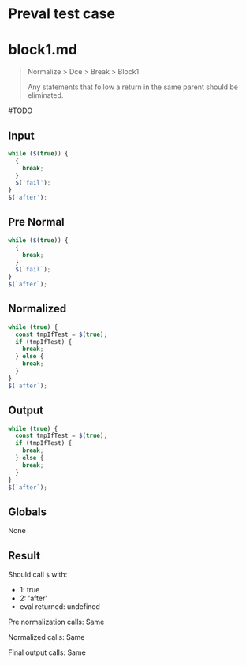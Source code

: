 # Preval test case

# block1.md

> Normalize > Dce > Break > Block1
>
> Any statements that follow a return in the same parent should be eliminated.

#TODO

## Input

`````js filename=intro
while ($(true)) {
  {
    break;
  }
  $('fail');
}
$('after');
`````

## Pre Normal

`````js filename=intro
while ($(true)) {
  {
    break;
  }
  $(`fail`);
}
$(`after`);
`````

## Normalized

`````js filename=intro
while (true) {
  const tmpIfTest = $(true);
  if (tmpIfTest) {
    break;
  } else {
    break;
  }
}
$(`after`);
`````

## Output

`````js filename=intro
while (true) {
  const tmpIfTest = $(true);
  if (tmpIfTest) {
    break;
  } else {
    break;
  }
}
$(`after`);
`````

## Globals

None

## Result

Should call `$` with:
 - 1: true
 - 2: 'after'
 - eval returned: undefined

Pre normalization calls: Same

Normalized calls: Same

Final output calls: Same
